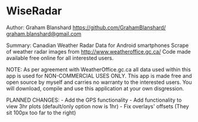 WiseRadar
=========
Author: Graham Blanshard
        https://github.com/GrahamBlanshard/
        graham.blanshard@gmail.com

Summary: Canadian Weather Radar Data for Android smartphones
Scrape of weather radar images from http://www.weatheroffice.gc.ca/
Code made available free online for all interested users.

NOTE: As per agreement with WeatherOffice.gc.ca all data used within this app is used for NON-COMMERCIAL USES ONLY.
      This app is made free and open source by myself and carries no warranty to the interested users. You will download,
      compile and use this application at your own disgression.
	  
PLANNED CHANGES:
	- Add the GPS functionality
	- Add functionality to view 3hr plots (default/only option now is 1hr)
	- Fix overlays' offsets (They sit 100px too far to the right)
